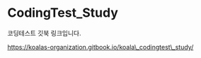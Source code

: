 # CodingTest\_Study

코딩테스트 깃북 링크입니다.&#x20;

https://koalas-organization.gitbook.io/koala\_codingtest\_study/
